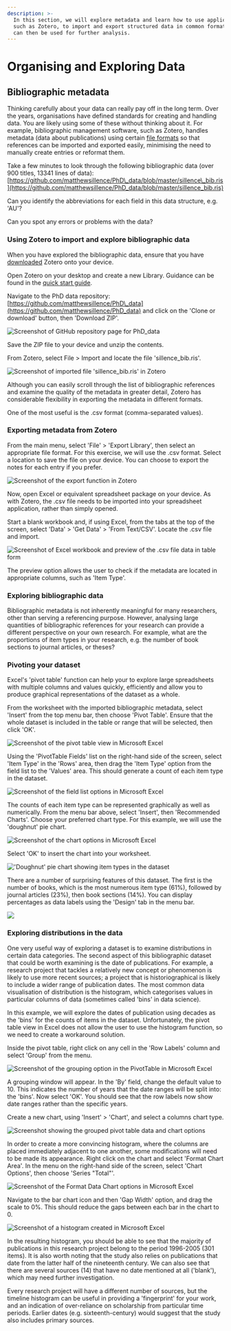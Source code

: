 ```yaml
---
description: >-
  In this section, we will explore metadata and learn how to use applications,
  such as Zotero, to import and export structured data in common formats, which
  can then be used for further analysis.
---
```


# Organising and Exploring Data

## Bibliographic metadata

Thinking carefully about your data can really pay off in the long term. Over the years, organisations have defined standards for creating and handling data. You are likely using some of these without thinking about it. For example, bibliographic management software, such as Zotero, handles metadata \(data about publications\) using certain [file formats](https://www.zotero.org/support/kb/importing_standardized_formats) so that references can be imported and exported easily, minimising the need to manually create entries or reformat them.

Take a few minutes to look through the following bibliographic data \(over 900 titles, 13341 lines of data\): [https://github.com/matthewsillence/PhD\_data/blob/master/sillence\_bib.ris](https://github.com/matthewsillence/PhD_data/blob/master/sillence_bib.ris)

Can you identify the abbreviations for each field in this data structure, e.g. 'AU'?

Can you spot any errors or problems with the data?

### Using Zotero to import and explore bibliographic data

When you have explored the bibliographic data, ensure that you have [downloaded](https://www.zotero.org/download/) Zotero onto your device.

Open Zotero on your desktop and create a new Library. Guidance can be found in the [quick start guide](https://www.zotero.org/support/quick_start_guide).

Navigate to the PhD data repository: [https://github.com/matthewsillence/PhD\_data](https://github.com/matthewsillence/PhD_data) and click on the 'Clone or download' button, then 'Download ZIP'.

![Screenshot of GitHub repository page for PhD\_data](.gitbook/assets/image%20%289%29.png)

Save the ZIP file to your device and unzip the contents.

From Zotero, select File &gt; Import and locate the file 'sillence\_bib.ris'. 

![Screenshot of imported file &apos;sillence\_bib.ris&apos; in Zotero](.gitbook/assets/image%20%2815%29.png)

Although you can easily scroll through the list of bibliographic references and examine the quality of the metadata in greater detail, Zotero has considerable flexibility in exporting the metadata in different formats.

One of the most useful is the .csv format \(comma-separated values\).

### Exporting metadata from Zotero

From the main menu, select 'File' &gt; 'Export Library', then select an appropriate file format. For this exercise, we will use the .csv format. Select a location to save the file on your device. You can choose to export the notes for each entry if you prefer.

![Screenshot of the export function in Zotero](.gitbook/assets/image%20%2810%29.png)

Now, open Excel or equivalent spreadsheet package on your device. As with Zotero, the .csv file needs to be imported into your spreadsheet application, rather than simply opened.

Start a blank workbook and, if using Excel, from the tabs at the top of the screen, select 'Data' &gt; 'Get Data' &gt; 'From Text/CSV'. Locate the .csv file and import.

![Screenshot of Excel workbook and preview of the .csv file data in table form](.gitbook/assets/image%20%2814%29.png)

The preview option allows the user to check if the metadata are located in appropriate columns, such as 'Item Type'.

### Exploring bibliographic data

Bibliographic metadata is not inherently meaningful for many researchers, other than serving a referencing purpose. However, analysing large quantities of bibliographic references for your research can provide a different perspective on your own research. For example, what are the proportions of item types in your research, e.g. the number of book sections to journal articles, or theses?

### Pivoting your dataset

Excel's 'pivot table' function can help your to explore large spreadsheets with multiple columns and values quickly, efficiently and allow you to produce graphical representations of the dataset as a whole.

From the worksheet with the imported bibliographic metadata, select 'Insert' from the top menu bar, then choose 'Pivot Table'. Ensure that the whole dataset is included in the table or range that will be selected, then click 'OK'.

![Screenshot of the pivot table view in Microsoft Excel](.gitbook/assets/image%20%286%29.png)

Using the 'PivotTable Fields' list on the right-hand side of the screen, select 'Item Type' in the 'Rows' area, then drag the 'Item Type' option from the field list to the 'Values' area. This should generate a count of each item type in the dataset.

![Screenshot of the field list options in Microsoft Excel](.gitbook/assets/image%20%288%29.png)

The counts of each item type can be represented graphically as well as numerically. From the menu bar above, select 'Insert', then 'Recommended Charts'. Choose your preferred chart type. For this example, we will use the 'doughnut' pie chart.

![Screenshot of the chart options in Microsoft Excel](.gitbook/assets/image.png)

Select 'OK' to insert the chart into your worksheet.

![&apos;Doughnut&apos; pie chart showing item types in the dataset](.gitbook/assets/image%20%287%29.png)

There are a number of surprising features of this dataset. The first is the number of books, which is the most numerous item type \(61%\), followed by journal articles \(23%\), then book sections \(14%\). You can display percentages as data labels using the 'Design' tab in the menu bar.

![](.gitbook/assets/image%20%2812%29.png)

### Exploring distributions in the data

One very useful way of exploring a dataset is to examine distributions in certain data categories. The second aspect of this bibliographic dataset that could be worth examining is the date of publications. For example, a research project that tackles a relatively new concept or phenomenon is likely to use more recent sources; a project that is historiographical is likely to include a wider range of publication dates. The most common data visualisation of distribution is the histogram, which categorises values in particular columns of data \(sometimes called 'bins' in data science\).

In this example, we will explore the dates of publication using decades as the 'bins' for the counts of items in the dataset. Unfortunately, the pivot table view in Excel does not allow the user to use the histogram function, so we need to create a workaround solution.

Inside the pivot table, right click on any cell in the 'Row Labels' column and select 'Group' from the menu.

![Screenshot of the grouping option in the PivotTable in Microsoft Excel](.gitbook/assets/image%20%2816%29.png)

A grouping window will appear. In the 'By' field, change the default value to 10. This indicates the number of years that the date ranges will be split into: the 'bins'. Now select 'OK'. You should see that the row labels now show date ranges rather than the specific years.

Create a new chart, using 'Insert' &gt; 'Chart', and select a columns chart type. 

![Screenshot showing the grouped pivot table data and chart options](.gitbook/assets/image%20%2813%29.png)

In order to create a more convincing histogram, where the columns are placed immediately adjacent to one another, some modifications will need to be made its appearance. Right click on the chart and select 'Format Chart Area'. In the menu on the right-hand side of the screen, select 'Chart Options', then choose 'Series "Total"'. 

![Screenshot of the Format Data Chart options in Microsoft Excel](.gitbook/assets/image%20%284%29.png)

Navigate to the bar chart icon and then 'Gap Width' option, and drag the scale to 0%. This should reduce the gaps between each bar in the chart to 0.

![Screenshot of a histogram created in Microsoft Excel ](.gitbook/assets/image%20%2811%29.png)

In the resulting histogram, you should be able to see that the majority of publications in this research project belong to the period 1996-2005 \(301 items\). It is also worth noting that the study also relies on publications that date from the latter half of the nineteenth century. We can also see that there are several sources \(14\) that have no date mentioned at all \('blank'\), which may need further investigation.

Every research project will have a different number of sources, but the timeline histogram can be useful in providing a 'fingerprint' for your work, and an indication of over-reliance on scholarship from particular time periods. Earlier dates \(e.g. sixteenth-century\) would suggest that the study also includes primary sources.



